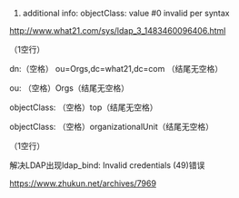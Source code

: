 1. additional info: objectClass: value #0 invalid per syntax

http://www.what21.com/sys/ldap_3_1483460096406.html

（1空行）

dn:（空格） ou=Orgs,dc=what21,dc=com （结尾无空格）

ou: （空格）Orgs（结尾无空格）

objectClass: （空格）top（结尾无空格）

objectClass: （空格）organizationalUnit（结尾无空格）

（1空行）



解决LDAP出现ldap_bind: Invalid credentials (49)错误

https://www.zhukun.net/archives/7969